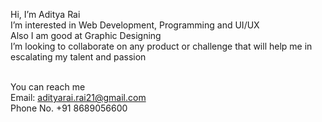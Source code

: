 Hi, I’m Aditya Rai <br>
I’m interested in Web Development, Programming and UI/UX<br> 
Also I am good at Graphic Designing <br>
I’m looking to collaborate on any product or challenge that will help me in escalating my talent and passion<br><br>

You can reach me<br>
Email: adityarai.rai21@gmail.com<br>
Phone No. +91 8689056600<br>
